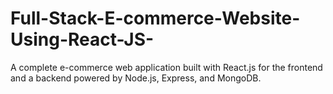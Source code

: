 # Full-Stack-E-commerce-Website-Using-React-JS-
A complete e-commerce web application built with React.js for the frontend and a backend powered by Node.js, Express, and MongoDB.
